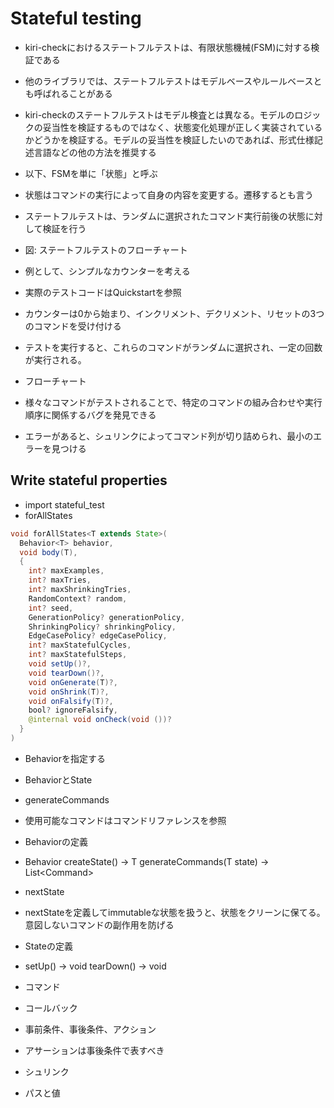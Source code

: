 # Stateful testing

- kiri-checkにおけるステートフルテストは、有限状態機械(FSM)に対する検証である
- 他のライブラリでは、ステートフルテストはモデルベースやルールベースとも呼ばれることがある
- kiri-checkのステートフルテストはモデル検査とは異なる。モデルのロジックの妥当性を検証するものではなく、状態変化処理が正しく実装されているかどうかを検証する。モデルの妥当性を検証したいのであれば、形式仕様記述言語などの他の方法を推奨する

- 以下、FSMを単に「状態」と呼ぶ

- 状態はコマンドの実行によって自身の内容を変更する。遷移するとも言う
- ステートフルテストは、ランダムに選択されたコマンド実行前後の状態に対して検証を行う
- 図: ステートフルテストのフローチャート

- 例として、シンプルなカウンターを考える
- 実際のテストコードはQuickstartを参照
- カウンターは0から始まり、インクリメント、デクリメント、リセットの3つのコマンドを受け付ける
- テストを実行すると、これらのコマンドがランダムに選択され、一定の回数が実行される。
- フローチャート
- 様々なコマンドがテストされることで、特定のコマンドの組み合わせや実行順序に関係するバグを発見できる
- エラーがあると、シュリンクによってコマンド列が切り詰められ、最小のエラーを見つける
 

## Write stateful properties

- import stateful_test
- forAllStates

```java
void forAllStates<T extends State>(
  Behavior<T> behavior,
  void body(T),
  {
    int? maxExamples,
    int? maxTries,
    int? maxShrinkingTries,
    RandomContext? random,
    int? seed,
    GenerationPolicy? generationPolicy,
    ShrinkingPolicy? shrinkingPolicy,
    EdgeCasePolicy? edgeCasePolicy,
    int? maxStatefulCycles,
    int? maxStatefulSteps,
    void setUp()?,
    void tearDown()?,
    void onGenerate(T)?,
    void onShrink(T)?,
    void onFalsify(T)?,
    bool? ignoreFalsify,
    @internal void onCheck(void ())?
  }
)
```

- Behaviorを指定する
- BehaviorとState
- generateCommands
- 使用可能なコマンドはコマンドリファレンスを参照

- Behaviorの定義
- Behavior<T extends State>
createState() → T
generateCommands(T state) → List<Command<T>>

- nextState
- nextStateを定義してimmutableな状態を扱うと、状態をクリーンに保てる。意図しないコマンドの副作用を防げる

- Stateの定義
- setUp() → void
  tearDown() → void

- コマンド
- コールバック
- 事前条件、事後条件、アクション
- アサーションは事後条件で表すべき

- シュリンク
- パスと値
